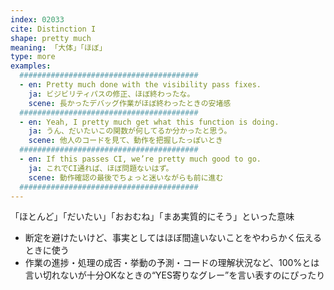 ```yaml
---
index: 02033
cite: Distinction I
shape: pretty much
meaning: 「大体」「ほぼ」
type: more
examples:
  ########################################
  - en: Pretty much done with the visibility pass fixes.
    ja: ビジビリティパスの修正、ほぼ終わったな。
    scene: 長かったデバッグ作業がほぼ終わったときの安堵感
  ########################################
  - en: Yeah, I pretty much get what this function is doing.
    ja: うん、だいたいこの関数が何してるか分かったと思う。
    scene: 他人のコードを見て、動作を把握したっぽいとき
  ########################################
  - en: If this passes CI, we’re pretty much good to go.
    ja: これでCI通れば、ほぼ問題ないはず。
    scene: 動作確認の最後でちょっと迷いながらも前に進む
  ########################################
---
```


「ほとんど」「だいたい」「おおむね」「まあ実質的にそう」といった意味

- 断定を避けたいけど、事実としてはほぼ間違いないことをやわらかく伝えるときに使う
- 作業の進捗・処理の成否・挙動の予測・コードの理解状況など、100%とは言い切れないが十分OKなときの“YES寄りなグレー”を言い表すのにぴったり
